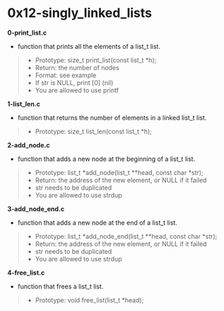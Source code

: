 # 0x12-singly_linked_lists

**0-print_list.c**
* function that prints all the elements of a list_t list.

> * Prototype: size_t print_list(const list_t *h);
> * Return: the number of nodes
> * Format: see example
> * If str is NULL, print [0] (nil)
> * You are allowed to use printf

**1-list_len.c**
* function that returns the number of elements in a linked list_t list.

> * Prototype: size_t list_len(const list_t *h);

**2-add_node.c**
* function that adds a new node at the beginning of a list_t list.

> * Prototype: list_t *add_node(list_t **head, const char *str);
> * Return: the address of the new element, or NULL if it failed
> * str needs to be duplicated
> * You are allowed to use strdup

**3-add_node_end.c**
* function that adds a new node at the end of a list_t list.

> * Prototype: list_t *add_node_end(list_t **head, const char *str);
> * Return: the address of the new element, or NULL if it failed
> * str needs to be duplicated
> * You are allowed to use strdup

**4-free_list.c**
* function that frees a list_t list.

> * Prototype: void free_list(list_t *head);